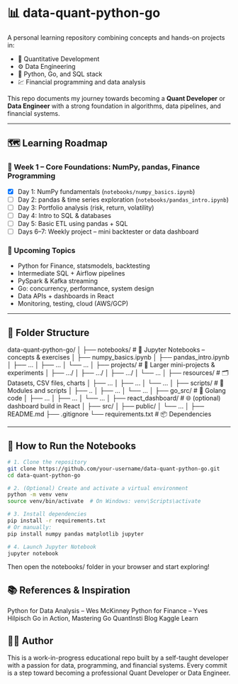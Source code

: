 # 📊 data-quant-python-go

A personal learning repository combining concepts and hands-on projects in:

- 🧠 Quantitative Development
- ⚙️ Data Engineering
- 🐍 Python, Go, and SQL stack
- 💹 Financial programming and data analysis

This repo documents my journey towards becoming a **Quant Developer** or **Data Engineer** with a strong foundation in algorithms, data pipelines, and financial systems.

---

## 🗺️ Learning Roadmap

### 📅 Week 1 – Core Foundations: NumPy, pandas, Finance Programming
- [x] Day 1: NumPy fundamentals (`notebooks/numpy_basics.ipynb`)
- [ ] Day 2: pandas & time series exploration (`notebooks/pandas_intro.ipynb`)
- [ ] Day 3: Portfolio analysis (risk, return, volatility)
- [ ] Day 4: Intro to SQL & databases
- [ ] Day 5: Basic ETL using pandas + SQL
- [ ] Days 6–7: Weekly project – mini backtester or data dashboard

### 🔁 Upcoming Topics
- Python for Finance, statsmodels, backtesting
- Intermediate SQL + Airflow pipelines
- PySpark & Kafka streaming
- Go: concurrency, performance, system design
- Data APIs + dashboards in React
- Monitoring, testing, cloud (AWS/GCP)

---

## 📁 Folder Structure

data-quant-python-go/
│
├── notebooks/               # 📓 Jupyter Notebooks – concepts & exercises
│   ├── numpy_basics.ipynb
│   ├── pandas_intro.ipynb
│   ├── ...
│   ├── ...
│   └── ...
│
├── projects/                # 🚧 Larger mini-projects & experiments
│   ├── .../
│   ├── .../
│   ├── .../
│   └── ...
│
├── resources/               # 🗂️ Datasets, CSV files, charts
│   ├── ...
│   ├── ...
│   └── ...
│
├── scripts/                 # 🐍 Modules and scripts
│   ├── ..
│   ├── ...
│   └── ...
│
├── go_src/                  # 🦫 Golang code
│   ├── ...
│   ├── ...
│   └── ...
│
├── react_dashboard/         # 🌐 (optional) dashboard build in React
│   ├── src/
│   ├── public/
│   └── ...
│
├── README.md
├── .gitignore
└── requirements.txt         # 📦 Dependencies

---

## 🚀 How to Run the Notebooks

```bash
# 1. Clone the repository
git clone https://github.com/your-username/data-quant-python-go.git
cd data-quant-python-go

# 2. (Optional) Create and activate a virtual environment
python -m venv venv
source venv/bin/activate  # On Windows: venv\Scripts\activate

# 3. Install dependencies
pip install -r requirements.txt
# Or manually:
pip install numpy pandas matplotlib jupyter

# 4. Launch Jupyter Notebook
jupyter notebook
```
Then open the notebooks/ folder in your browser and start exploring!

## 📚 References & Inspiration
Python for Data Analysis – Wes McKinney
Python for Finance – Yves Hilpisch
Go in Action, Mastering Go
QuantInsti Blog
Kaggle Learn

## 👨‍💻 Author
This is a work-in-progress educational repo built by a self-taught developer with a passion for data, programming, and financial systems. Every commit is a step toward becoming a professional Quant Developer or Data Engineer.